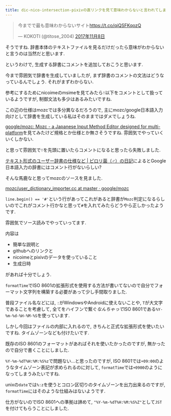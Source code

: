 ```yaml
---
title: dic-nico-intersection-pixivの直リンクを見て意味わからないと言われてしまったのでファイルにコメントを追加しました
---
```


<blockquote class="twitter-tweet" data-lang="ja"><p lang="ja" dir="ltr">今までで最も意味わからないサイト<a href="https://t.co/qiQSFKqozQ">https://t.co/qiQSFKqozQ</a></p>&mdash; KOKOTI (@titose_2004) <a href="https://twitter.com/titose_2004/status/928265732671938560?ref_src=twsrc%5Etfw">2017年11月8日</a></blockquote>

そうですね.
辞書本体のテキストファイルを見るだけだったら意味がわからないと言うのは当然だと思います.

というわけで,
生成する辞書にコメントを追加しておこうと思います.

今まで雰囲気で辞書を生成していましたが,
まず辞書のコメントの文法はどうなっているんでしょう.
それがまずわからない.

参考にするためにnicoimeのmsimeを見てみたら`!`以下をコメントとして扱っているようですが,
制御文法も多少はあるみたいですね.

この辺の仕様はmozcでは多分異なるだろうので,
主にmozc/google日本語入力向けとして辞書を生成している私はそのままではダメでしょうね.

[google/mozc: Mozc - a Japanese Input Method Editor designed for multi-platform](https://github.com/google/mozc)を見てみたけど規格とか仕様とか無さそうですね.
雰囲気でやっていくいくしかない.

と思って雰囲気で`!`を先頭に置いたらコメントになると思ったら失敗しました.

[テキスト形式のユーザー辞書の仕様など | ピロリ菌（♂）の日記](http://aimix.jp/wordpress/android/307/)によるとGoogle日本語入力の辞書にはコメント行がないらしい?

そんな馬鹿なと思ってmozcのソースを見ました.

[mozc/user_dictionary_importer.cc at master · google/mozc](https://github.com/google/mozc/blob/master/src/dictionary/user_dictionary_importer.cc)

`line.begin() == '#'`という行があってこれがあると辞書が`Mozc`判定になるらしいのでこれがコメント行かなと思って`#`を入れてみたらどうやら正しかったようです.

雰囲気でソース読みでやっていってます.

内容は

* 簡単な説明と
* githubへのリンクと
* nicoimeとpixivのデータを使っていること
* 生成日時

があれば十分でしょう.

`formatTime`でISO 8601の拡張形式を使用する方法が書いてないので自分でフォーマット文字列を構築する必要があって少し手間取りました.

普段ファイル名などには,
`:`がWindowsやAndroidに使えないことや,
`T`が大文字であることを考慮して,
全てをハイフンで繋ぐ*なんちゃって*ISO 8601である`%Y-%m-%d-%H-%M-%S`を使っています.

しかし今回はファイルの内部に入れるので,
きちんと正式な拡張形式を使いたいですね.
タイムゾーンなども付けたいです.

既存のISO 8601のフォーマットがあればそれを使いたかったのですが,
無かったので自分で書くことにしました.

`%Y-%m-%dT%H:%M:%S%z`で問題ない…と思ったのですが,
ISO 8601では`+09:00`のようなタイムゾーン表記が求められるのに対して,
`formatTime`では`+0900`のようになってしまうみたいですね.

unixの`date`では`%:z`を使うとコロン区切りのタイムゾーンを出力出来るのですが,
`formatTime`にはそのような仕組みはないようです.

仕方がないのでISO 8601への準拠は諦めて,
`"%Y-%m-%dT%H:%M:%S%Z"`として`JST`を付けてもらうことにしました.
